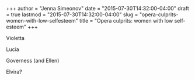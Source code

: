 +++
author = "Jenna Simeonov"
date = "2015-07-30T14:32:00-04:00"
draft = true
lastmod = "2015-07-30T14:32:00-04:00"
slug = "opera-culprits-women-with-low-selfesteem"
title = "Opera culprits: women with low self-esteem"
+++

Violetta

Lucia

Governess (and Ellen)

Elvira?


